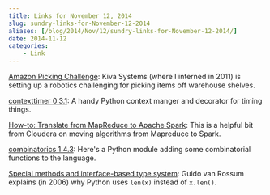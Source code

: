```yaml
---
title: Links for November 12, 2014
slug: sundry-links-for-November-12-2014
aliases: [/blog/2014/Nov/12/sundry-links-for-November-12-2014/]
date: 2014-11-12
categories:
    - Link
---
```


[Amazon Picking Challenge](http://amazonpickingchallenge.org/): Kiva Systems (where I interned in 2011) is setting up a robotics challenging for picking items off warehouse shelves.

[contexttimer 0.3.1](https://pypi.python.org/pypi/contexttimer/0.3.1): A handy Python context manger and decorator for timing things.

[How-to: Translate from MapReduce to Apache Spark](http://blog.cloudera.com/blog/2014/09/how-to-translate-from-mapreduce-to-apache-spark/): This is a helpful bit from Cloudera on moving algorithms from Mapreduce to Spark.

[combinatorics 1.4.3](https://pypi.python.org/pypi/combinatorics/1.4.3): Here's a Python module adding some combinatorial functions to the language.

[Special methods and interface-based type system](https://mail.python.org/pipermail/python-3000/2006-November/004643.html): Guido van Rossum explains (in 2006) why Python uses `len(x)` instead of `x.len()`.

